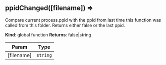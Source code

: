 
<a name="ppidChanged"></a>

## ppidChanged([filename]) ⇒
Compare current process.ppid with the ppid from last time this function was
called from this folder. Returns either false or the last ppid.

**Kind**: global function
**Returns**: false|string

| Param | Type |
| --- | --- |
| [filename] | <code>string</code> |